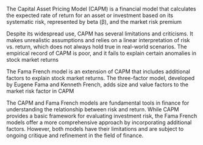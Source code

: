 The Capital Asset Pricing Model (CAPM) is a financial model that calculates the expected rate of return for an asset or investment based on its systematic risk, represented by beta (β), and the market risk premium

Despite its widespread use, CAPM has several limitations and criticisms. It makes unrealistic assumptions and relies on a linear interpretation of risk vs. return, which does not always hold true in real-world scenarios. The empirical record of CAPM is poor, and it fails to explain certain anomalies in stock market returns

The Fama French model is an extension of CAPM that includes additional factors to explain stock market returns. The three-factor model, developed by Eugene Fama and Kenneth French, adds size and value factors to the market risk factor in CAPM

The CAPM and Fama French models are fundamental tools in finance for understanding the relationship between risk and return. While CAPM provides a basic framework for evaluating investment risk, the Fama French models offer a more comprehensive approach by incorporating additional factors. However, both models have their limitations and are subject to ongoing critique and refinement in the field of finance.

